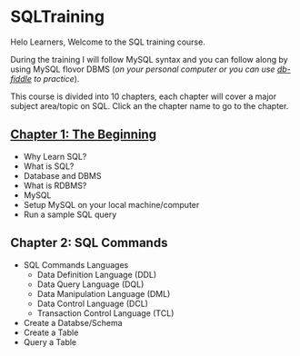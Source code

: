# SQLTraining 
Helo Learners, Welcome to the SQL training course.

During the training I will follow MySQL syntax and you can follow along by using MySQL flovor DBMS (*on your personal computer or you can use [db-fiddle](https://db-fiddle.com/) to practice*).

This course is divided into 10 chapters, each chapter will cover a major subject area/topic on SQL. Click an the chapter name to go to the chapter.

## [Chapter 1: The Beginning](https://github.com/cbpspratap/SQLTraining/tree/main/Chapter%201)
- Why Learn SQL?
- What is SQL?
- Database and DBMS
- What is RDBMS?
- MySQL
- Setup MySQL on your local machine/computer
- Run a sample SQL query

## Chapter 2: SQL Commands
- SQL Commands Languages
  - Data Definition Language (DDL)
  - Data Query Language (DQL)
  - Data Manipulation Language (DML)
  - Data Control Language (DCL)
  - Transaction Control Language (TCL)
- Create a Databse/Schema
- Create a Table
- Query a Table





